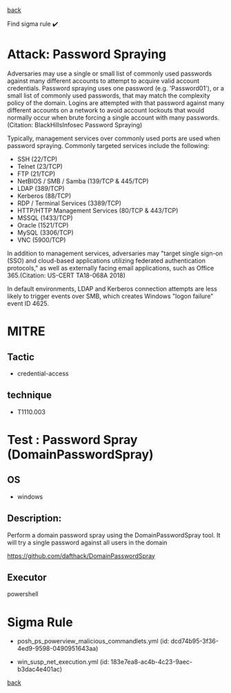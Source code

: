 
[back](../index.md)

Find sigma rule :heavy_check_mark: 

# Attack: Password Spraying 

Adversaries may use a single or small list of commonly used passwords against many different accounts to attempt to acquire valid account credentials. Password spraying uses one password (e.g. 'Password01'), or a small list of commonly used passwords, that may match the complexity policy of the domain. Logins are attempted with that password against many different accounts on a network to avoid account lockouts that would normally occur when brute forcing a single account with many passwords. (Citation: BlackHillsInfosec Password Spraying)

Typically, management services over commonly used ports are used when password spraying. Commonly targeted services include the following:

* SSH (22/TCP)
* Telnet (23/TCP)
* FTP (21/TCP)
* NetBIOS / SMB / Samba (139/TCP & 445/TCP)
* LDAP (389/TCP)
* Kerberos (88/TCP)
* RDP / Terminal Services (3389/TCP)
* HTTP/HTTP Management Services (80/TCP & 443/TCP)
* MSSQL (1433/TCP)
* Oracle (1521/TCP)
* MySQL (3306/TCP)
* VNC (5900/TCP)

In addition to management services, adversaries may "target single sign-on (SSO) and cloud-based applications utilizing federated authentication protocols," as well as externally facing email applications, such as Office 365.(Citation: US-CERT TA18-068A 2018)

In default environments, LDAP and Kerberos connection attempts are less likely to trigger events over SMB, which creates Windows "logon failure" event ID 4625.

# MITRE
## Tactic
  - credential-access


## technique
  - T1110.003


# Test : Password Spray (DomainPasswordSpray)
## OS
  - windows


## Description:
Perform a domain password spray using the DomainPasswordSpray tool. It will try a single password against all users in the domain

https://github.com/dafthack/DomainPasswordSpray


## Executor
powershell

# Sigma Rule
 - posh_ps_powerview_malicious_commandlets.yml (id: dcd74b95-3f36-4ed9-9598-0490951643aa)

 - win_susp_net_execution.yml (id: 183e7ea8-ac4b-4c23-9aec-b3dac4e401ac)



[back](../index.md)
